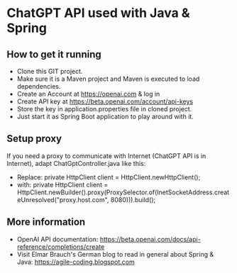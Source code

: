 # ChatGPT API used with Java & Spring

## How to get it running
* Clone this GIT project.
* Make sure it is a Maven project and Maven is executed to load dependencies.
* Create an Account at https://openai.com & log in
* Create API key at https://beta.openai.com/account/api-keys
* Store the key in application.properties file in cloned project.
* Just start it as Spring Boot application to play around with it.

## Setup proxy
If you need a proxy to communicate with Internet (ChatGPT API is in Internet), adapt ChatGptController.java like this:
* Replace: private HttpClient client = HttpClient.newHttpClient();
* with: private HttpClient client = HttpClient.newBuilder().proxy(ProxySelector.of(InetSocketAddress.createUnresolved("proxy.host.com", 8080))).build();

## More information
* OpenAI API documentation: https://beta.openai.com/docs/api-reference/completions/create
* Visit Elmar Brauch's German blog to read in general about Spring & Java:
https://agile-coding.blogspot.com
